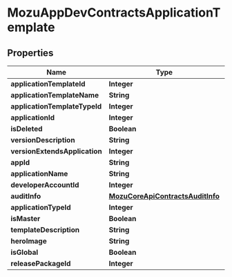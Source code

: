 
# MozuAppDevContractsApplicationTemplate

## Properties
Name | Type | Description | Notes
------------ | ------------- | ------------- | -------------
**applicationTemplateId** | **Integer** |  |  [optional]
**applicationTemplateName** | **String** |  |  [optional]
**applicationTemplateTypeId** | **Integer** |  |  [optional]
**applicationId** | **Integer** |  |  [optional]
**isDeleted** | **Boolean** |  |  [optional]
**versionDescription** | **String** |  |  [optional]
**versionExtendsApplication** | **Integer** |  |  [optional]
**appId** | **String** |  |  [optional]
**applicationName** | **String** |  |  [optional]
**developerAccountId** | **Integer** |  |  [optional]
**auditInfo** | [**MozuCoreApiContractsAuditInfo**](MozuCoreApiContractsAuditInfo.md) |  |  [optional]
**applicationTypeId** | **Integer** |  |  [optional]
**isMaster** | **Boolean** |  |  [optional]
**templateDescription** | **String** |  |  [optional]
**heroImage** | **String** |  |  [optional]
**isGlobal** | **Boolean** |  |  [optional]
**releasePackageId** | **Integer** |  |  [optional]



